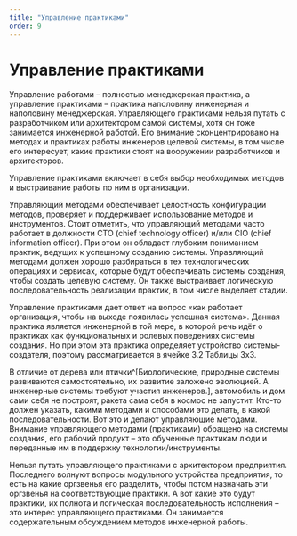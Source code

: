 ```yaml
---
title: "Управление практиками"
order: 9
---
```


# Управление практиками

Управление работами – полностью менеджерская практика, а управление практиками – практика наполовину инженерная и наполовину менеджерская. Управляющего практиками нельзя путать с разработчиком или архитектором самой системы, хотя он тоже занимается инженерной работой. Его внимание сконцентрировано на методах и практиках работы инженеров целевой системы, в том числе его интересует, какие практики стоят на вооружении разработчиков и архитекторов.

Управление практиками включает в себя выбор необходимых методов и выстраивание работы по ним в организации.

Управляющий методами обеспечивает целостность конфигурации методов, проверяет и поддерживает использование методов и инструментов. Стоит отметить, что управляющий методами часто работает в должности CTO (chief technology officer) и/или CIO (chief information officer). При этом он обладает глубоким пониманием практик, ведущих к успешному созданию системы. Управляющий методами должен хорошо разбираться в тех технологических операциях и сервисах, которые будут обеспечивать системы создания, чтобы создать целевую систему. Он также выстраивает логическую последовательность реализации практик, в том числе выделяет стадии.

Управление практиками дает ответ на вопрос «как работает организация, чтобы на выходе появилась успешная система». Данная практика является инженерной в той мере, в которой речь идёт о практиках как функциональных и ролевых поведениях системы создания. Но при этом эта практика определяет устройство системы-создателя, поэтому рассматривается в ячейке 3.2 Таблицы 3х3.

В отличие от дерева или птички^[Биологические, природные системы развиваются самостоятельно, их развитие заложено эволюцией. А инженерные системы требуют участия инженеров.], автомобиль и дом сами себя не построят, ракета сама себя в космос не запустит. Кто-то должен указать, какими методами и способами это делать, в какой последовательности. Вот это и делают управляющие методами. Внимание управляющего методами (практиками) обращено на системы создания, его рабочий продукт – это обученные практикам люди и переданные им в поддержку технологии/инструменты.

Нельзя путать управляющего практиками с архитектором предприятия. Последнего волнуют вопросы модульного устройства предприятия, то есть на какие оргзвенья его разделить, чтобы потом назначать эти оргзвенья на соответствующие практики. А вот какие это будут практики, их полнота и логическая последовательность исполнения – это интерес управляющего практиками. Он занимается содержательным обсуждением методов инженерной работы.

